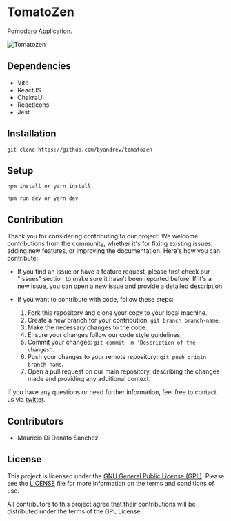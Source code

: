 # TomatoZen

Pomodoro Application.

![Tomatozen](https://repository-images.githubusercontent.com/651939861/bd6ab7a5-ffb6-4606-85b6-3f67a151f157)


## Dependencies

- Vite
- ReactJS
- ChakraUI
- ReactIcons
- Jest


## Installation

```
git clone https://github.com/byandrev/tomatozen
```


## Setup

```
npm install or yarn install
```
```
npm run dev or yarn dev
```


## Contribution

Thank you for considering contributing to our project! We welcome contributions from the community, whether it's for fixing existing issues, adding new features, or improving the documentation. Here's how you can contribute:


- If you find an issue or have a feature request, please first check our "Issues" section to make sure it hasn't been reported before. If it's a new issue, you can open a new issue and provide a detailed description.

- If you want to contribute with code, follow these steps:
  1. Fork this repository and clone your copy to your local machine.
  2. Create a new branch for your contribution: `git branch branch-name`.
  3. Make the necessary changes to the code.
  4. Ensure your changes follow our code style guidelines.
  5. Commit your changes: `git commit -m 'Description of the changes'`.
  6. Push your changes to your remote repository: `git push origin branch-name`.
  7. Open a pull request on our main repository, describing the changes made and providing any additional context.

If you have any questions or need further information, feel free to contact us via [twitter](https://www.twitter.com/byandrev).

## Contributors
- Mauricio Di Donato Sanchez

## License

This project is licensed under the [GNU General Public License (GPL)](https://www.gnu.org/licenses/gpl-3.0.html). Please see the [LICENSE](LICENSE) file for more information on the terms and conditions of use.

All contributors to this project agree that their contributions will be distributed under the terms of the GPL License.
